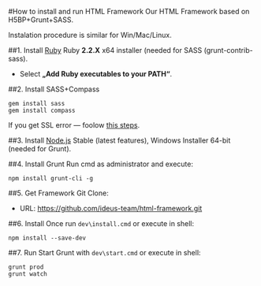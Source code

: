 #How to install and run HTML Framework
Our HTML Framework based on H5BP+Grunt+SASS.

Instalation procedure is similar for Win/Mac/Linux.

##1. Install [Ruby](http://rubyinstaller.org/downloads/)
Ruby __2.2.X__ x64 installer (needed for SASS (grunt-contrib-sass).
 - Select __„Add Ruby executables to your PATH“__.

##2. Install SASS+Compass
```
gem install sass
gem install compass
```
If you get SSL error — foolow [this steps](https://gist.github.com/luislavena/f064211759ee0f806c88#manual-solution-to-ssl-issue).

##3. Install [Node.js](https://nodejs.org/en/download/stable/)
Stable (latest features), Windows Installer 64-bit (needed for Grunt).

##4. Install Grunt
Run cmd as administrator and execute:
```
npm install grunt-cli -g
```

##5. Get Framework
Git Clone:
- URL: https://github.com/ideus-team/html-framework.git

##6. Install
Once run `dev\install.cmd` or execute in shell:
```shell
npm install --save-dev
```

##7. Run
Start Grunt with `dev\start.cmd` or execute in shell:
```shell
grunt prod
grunt watch
```
